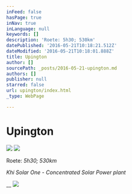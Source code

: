 ```yaml
---
inFeed: false
hasPage: true
inNav: true
inLanguage: null
keywords: []
description: 'Roete: 5h30; 530km'
datePublished: '2016-05-21T10:18:21.512Z'
dateModified: '2016-05-21T10:18:01.888Z'
title: Upington
author: []
sourcePath: _posts/2016-05-21-upington.md
authors: []
publisher: null
starred: false
url: upington/index.html
_type: WebPage

---
```

# Upington
![](https://the-grid-user-content.s3-us-west-2.amazonaws.com/aec506e6-96e0-48f3-a668-f8bc8715a679.jpg)
![](https://the-grid-user-content.s3-us-west-2.amazonaws.com/76e44e94-2056-41fb-a1c6-8840e33ae83f.jpg)

Roete: _5h30; 530km_

_Khi Solar One - Concentrated Solar Power plant_

__
![](https://the-grid-user-content.s3-us-west-2.amazonaws.com/34aaca42-1f32-404b-b2a1-7bf4be81e5b1.jpg)